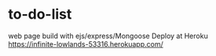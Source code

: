 # to-do-list
web page build with ejs/express/Mongoose
Deploy at Heroku https://infinite-lowlands-53316.herokuapp.com/
